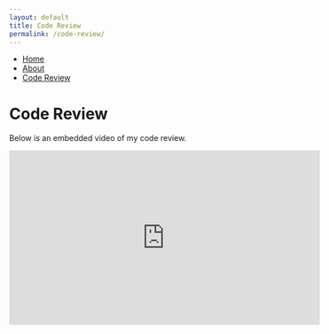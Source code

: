 ```yaml
---
layout: default
title: Code Review
permalink: /code-review/
---
```


<nav>
  <ul>
    <li><a href="/">Home</a></li>
    <li><a href="/about/">About</a></li>
    <li><a href="/code-review/">Code Review</a></li>
  </ul>
</nav>

# Code Review

Below is an embedded video of my code review.

<iframe width="560" height="315" src="https://www.youtube-nocookie.com/embed/y7ip-TVkY4U" 
frameborder="0" allow="accelerometer; autoplay; encrypted-media; gyroscope; picture-in-picture" allowfullscreen>
</iframe>